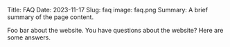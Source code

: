 Title: FAQ
Date: 2023-11-17
Slug: faq
image: faq.png
Summary: A brief summary of the page content.

Foo bar about the website. You have questions
about the website? Here are some answers.